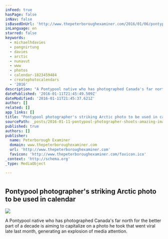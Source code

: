 ```yaml
---
inFeed: true
hasPage: false
inNav: false
isBasedOnUrl: 'http://www.thepeterboroughexaminer.com/2016/01/06/pontypool-photographers-striking-arctic-photo-to-be-used-in-calendar'
inLanguage: en
starred: false
keywords:
  - michaelhdavies
  - pangnirtung
  - davies
  - arctic
  - nunavut
  - www
  - photos
  - calendar-1823459484
  - createphotocalendars
  - '2016'
description: "A Pontypool native who has photographed Canada's far north for the better part of a decade is aiming to capitalize on a photo he took that went viral late last month, generating an explosion of media attention."
datePublished: '2016-01-11T21:45:49.509Z'
dateModified: '2016-01-11T21:45:37.621Z'
author: []
related: []
app_links: []
title: "Pontypool photographer's striking Arctic photo to be used in calendar"
sourcePath: _posts/2016-01-11-pontypool-photographer-shoots-amazing-image.md
published: true
authors: []
publisher:
  name: Peterborough Examiner
  domain: www.thepeterboroughexaminer.com
  url: 'http://www.thepeterboroughexaminer.com'
  favicon: 'http://www.thepeterboroughexaminer.com/favicon.ico'
_context: 'http://schema.org'
_type: MediaObject

---
```

# 

<article style=""><h1>Pontypool photographer's striking Arctic photo to be used in calendar</h1><img src="https://s3-us-west-2.amazonaws.com/the-grid-img/p/4befe3dc900eaf0bfc1ff4e851841cd812463b02.jpg" /></article>

A Pontypool native who has photographed Canada's far north for the better part of a decade is aiming to capitalize on a photo he took that went viral late last month, generating an explosion of media attention.